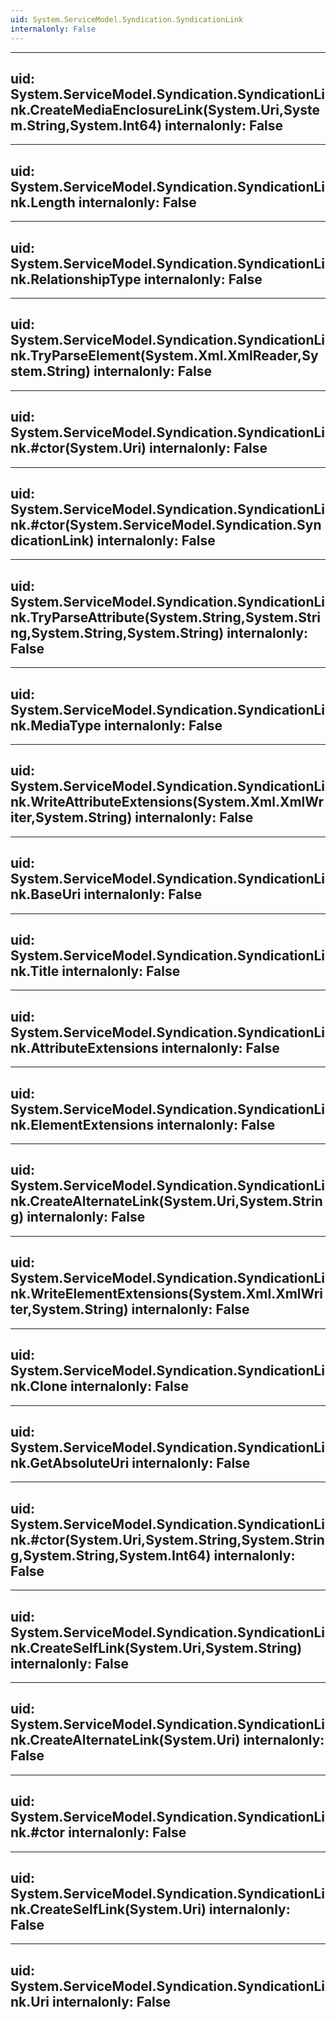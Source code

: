 ```yaml
---
uid: System.ServiceModel.Syndication.SyndicationLink
internalonly: False
---
```


---
uid: System.ServiceModel.Syndication.SyndicationLink.CreateMediaEnclosureLink(System.Uri,System.String,System.Int64)
internalonly: False
---

---
uid: System.ServiceModel.Syndication.SyndicationLink.Length
internalonly: False
---

---
uid: System.ServiceModel.Syndication.SyndicationLink.RelationshipType
internalonly: False
---

---
uid: System.ServiceModel.Syndication.SyndicationLink.TryParseElement(System.Xml.XmlReader,System.String)
internalonly: False
---

---
uid: System.ServiceModel.Syndication.SyndicationLink.#ctor(System.Uri)
internalonly: False
---

---
uid: System.ServiceModel.Syndication.SyndicationLink.#ctor(System.ServiceModel.Syndication.SyndicationLink)
internalonly: False
---

---
uid: System.ServiceModel.Syndication.SyndicationLink.TryParseAttribute(System.String,System.String,System.String,System.String)
internalonly: False
---

---
uid: System.ServiceModel.Syndication.SyndicationLink.MediaType
internalonly: False
---

---
uid: System.ServiceModel.Syndication.SyndicationLink.WriteAttributeExtensions(System.Xml.XmlWriter,System.String)
internalonly: False
---

---
uid: System.ServiceModel.Syndication.SyndicationLink.BaseUri
internalonly: False
---

---
uid: System.ServiceModel.Syndication.SyndicationLink.Title
internalonly: False
---

---
uid: System.ServiceModel.Syndication.SyndicationLink.AttributeExtensions
internalonly: False
---

---
uid: System.ServiceModel.Syndication.SyndicationLink.ElementExtensions
internalonly: False
---

---
uid: System.ServiceModel.Syndication.SyndicationLink.CreateAlternateLink(System.Uri,System.String)
internalonly: False
---

---
uid: System.ServiceModel.Syndication.SyndicationLink.WriteElementExtensions(System.Xml.XmlWriter,System.String)
internalonly: False
---

---
uid: System.ServiceModel.Syndication.SyndicationLink.Clone
internalonly: False
---

---
uid: System.ServiceModel.Syndication.SyndicationLink.GetAbsoluteUri
internalonly: False
---

---
uid: System.ServiceModel.Syndication.SyndicationLink.#ctor(System.Uri,System.String,System.String,System.String,System.Int64)
internalonly: False
---

---
uid: System.ServiceModel.Syndication.SyndicationLink.CreateSelfLink(System.Uri,System.String)
internalonly: False
---

---
uid: System.ServiceModel.Syndication.SyndicationLink.CreateAlternateLink(System.Uri)
internalonly: False
---

---
uid: System.ServiceModel.Syndication.SyndicationLink.#ctor
internalonly: False
---

---
uid: System.ServiceModel.Syndication.SyndicationLink.CreateSelfLink(System.Uri)
internalonly: False
---

---
uid: System.ServiceModel.Syndication.SyndicationLink.Uri
internalonly: False
---

